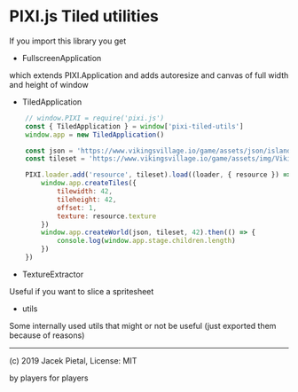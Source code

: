 # PIXI.js Tiled utilities

If you import this library you get

* FullscreenApplication

which extends PIXI.Application and adds autoresize
and canvas of full width and height of window

* TiledApplication

```javascript
    // window.PIXI = require('pixi.js')
    const { TiledApplication } = window['pixi-tiled-utils']
    window.app = new TiledApplication()

    const json = 'https://www.vikingsvillage.io/game/assets/json/island_small_21.json'
    const tileset = 'https://www.vikingsvillage.io/game/assets/img/Viking3.png'

    PIXI.loader.add('resource', tileset).load((loader, { resource }) => {
        window.app.createTiles({
            tilewidth: 42,
            tileheight: 42,
            offset: 1,
            texture: resource.texture
        })
        window.app.createWorld(json, tileset, 42).then(() => {
            console.log(window.app.stage.children.length)
        })
    })
```

* TextureExtractor

Useful if you want to slice a spritesheet

* utils

Some internally used utils that might or not be useful (just exported them because of reasons)

---

(c) 2019 Jacek Pietal, License: MIT

by players for players

